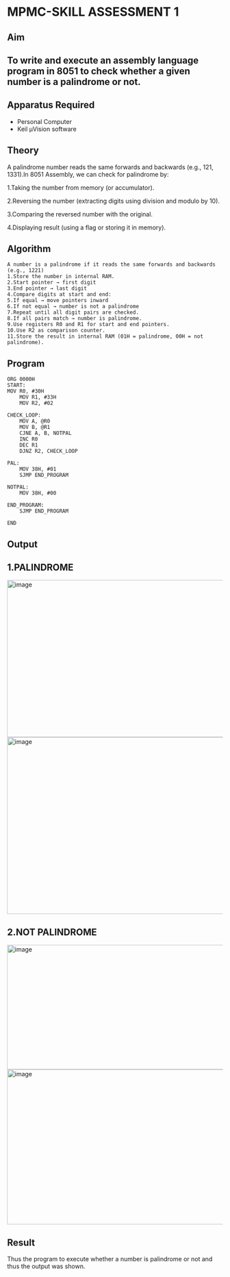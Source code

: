 # MPMC-SKILL ASSESSMENT 1

## Aim
To write and execute  an assembly language program in 8051 to check whether a given  number is a palindrome or not.
---

## Apparatus Required
- Personal Computer  
- Keil µVision software

## Theory 
A palindrome number reads the same forwards and backwards (e.g., 121, 1331).In 8051 Assembly, we can check for palindrome by:

1.Taking the number from memory (or accumulator).

2.Reversing the number (extracting digits using division and modulo by 10).

3.Comparing the reversed number with the original.

4.Displaying result (using a flag or storing it in memory).



## Algorithm
```
A number is a palindrome if it reads the same forwards and backwards (e.g., 1221)
1.Store the number in internal RAM.
2.Start pointer → first digit
3.End pointer → last digit
4.Compare digits at start and end:
5.If equal → move pointers inward
6.If not equal → number is not a palindrome
7.Repeat until all digit pairs are checked.
8.If all pairs match → number is palindrome.
9.Use registers R0 and R1 for start and end pointers.
10.Use R2 as comparison counter.
11.Store the result in internal RAM (01H = palindrome, 00H = not palindrome).

```
## Program
```
ORG 0000H       
START:          
MOV R0, #30H      
    MOV R1, #33H      
    MOV R2, #02        

CHECK_LOOP:
    MOV A, @R0        
    MOV B, @R1        
    CJNE A, B, NOTPAL 
    INC R0            
    DEC R1            
    DJNZ R2, CHECK_LOOP 

PAL:
    MOV 38H, #01      
    SJMP END_PROGRAM

NOTPAL:
    MOV 38H, #00      

END_PROGRAM:
    SJMP END_PROGRAM  

END
```
## Output
## 1.PALINDROME
<img width="742" height="367" alt="image" src="https://github.com/user-attachments/assets/f891aaa8-25c9-438c-9989-7de237db4209" />

<img width="748" height="413" alt="image" src="https://github.com/user-attachments/assets/b09087cd-a2e5-46a8-aed0-c126d0f98305" />

## 2.NOT PALINDROME
<img width="806" height="291" alt="image" src="https://github.com/user-attachments/assets/0dbf6a37-1c25-4ddd-9077-51bb72035b09" />

<img width="690" height="362" alt="image" src="https://github.com/user-attachments/assets/f13944df-3206-403b-9ed4-7053ad21048e" />

## Result

Thus the program to execute whether a number is palindrome or not and thus the output was shown.
